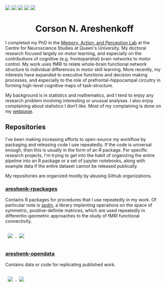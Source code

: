 ![](https://img.shields.io/badge/OS-Linux-informational?style=for-the-badge&logo=<LOGO_NAME>&logoColor=white&color=008827)
![](https://img.shields.io/badge/Code-R-informational?style=for-the-badge&logo=<LOGO_NAME>&logoColor=white&color=0037CC)
![](https://img.shields.io/badge/Code-Stan-informational?style=for-the-badge&logo=<LOGO_NAME>&logoColor=white&color=0037CC)
![](https://img.shields.io/badge/Writing-Latex-informational?style=for-the-badge&logo=<LOGO_NAME>&logoColor=white&color=BB5700)
![](https://img.shields.io/badge/Writing-RMarkdown-informational?style=for-the-badge&logo=<LOGO_NAME>&logoColor=white&color=BB5700)

<h1 align="center">Corson N. Areshenkoff</h1>

I completed my PhD in the [Memory, Action, and Perception Lab](http://www.gallivanmaplab.com/) at the Centre for Neuroscience Studies at Queen's University. My doctoral research focused largely on motor learning, and especially on the contributions of cognitive (e.g. frontoparietal) brain networks to motor control. My work uses fMRI to relate whole-brain functional network structure to individual differences in motor skill learning. More recently, my interests have expanded to executive functions and decision making processes, and especially to the role of prefrontal-hippocampal circuitry in forming high-level cognitive maps of task-structure.

My background is in statistics and mathematics, and I tend to enjoy any research problem involving interesting or unusual analyses. I also enjoy complaining about statistics I don’t like. Most of my complaining is done on my [webpage](https://areshenk.github.io/).

## Repositories

I've been making increasing efforts to open-source my workflow by packaging and releasing code I use repeatedly. If the code is universal enough, then this is usually in the form of an R package. For specific research projects, I'm trying to get into the habit of organizing the entire pipeline into an R package or a set of jupyter notebooks, along with example data if the entire dataset cannot be released publically. 

My repositories are organized mostly by abusing Github organizations.

### [areshenk-rpackages](https://github.com/areshenk-rpackages)

Contains R packages for procedures that I use repeatedly in my work. Of particular note is [spdm](https://github.com/areshenk-rpackages/spdm), a library implenting operations on the space of symmetric, positive-definite matrices, which are used repeatedly in differentio-geometric approaches to the study of fMRI functional connectivity.

<a href="https://github.com/areshenk-rpackages/spdm">
  <img align="center" style="margin:1rem 0.5rem" src="https://github-readme-stats.vercel.app/api/pin/?username=areshenk-rpackages&repo=spdm&title_color=ffffff&text_color=c9cacc&icon_color=4AB197&bg_color=1A2B34" />
</a>

<a href="https://github.com/areshenk-rpackages/MSMVSampEn">
  <img align="center" style="margin:1rem 0.5rem" src="https://github-readme-stats.vercel.app/api/pin/?username=areshenk-rpackages&repo=MSMVSampEn&title_color=ffffff&text_color=c9cacc&icon_color=4AB197&bg_color=1A2B34" />
</a>

### [areshenk-opendata](https://github.com/areshenk-opendata)

Contains data or code for replicating published work. 

<a href="https://github.com/areshenk-opendata/2018-karr-cfareanalysis">
  <img align="center" style="margin:1rem 0.5rem" src="https://github-readme-stats.vercel.app/api/pin/?username=areshenk-opendata&repo=2018-karr-cfareanalysis&title_color=ffffff&text_color=c9cacc&icon_color=4AB197&bg_color=1A2B34" />
</a>

<a href="https://github.com/areshenk-opendata/2017-smart-metaanalysis">
  <img align="center" style="margin:1rem 0.5rem" src="https://github-readme-stats.vercel.app/api/pin/?username=areshenk-opendata&repo=2017-smart-metaanalysis&title_color=ffffff&text_color=c9cacc&icon_color=4AB197&bg_color=1A2B34" />
</a>

<!-- Project pages
### [areshenk-projects](https://github.com/areshenk-projects)

Pipelines for ongoing projects. These are generally under continuing development, and are migrated over to -opendata once the project is closed.
-->
<!-- BLOG-POST-LIST:START 
# Posts

- [Spurious dynamics in functional brain networks](http://areshenk-research-notes.com/spurious-dynamics-in-functional-brain-networks/)
- [Calibrating “surprise” in high dimensions](http://areshenk-research-notes.com/calibrating-surprise-in-high-dimensions/)
- [More spurious modular structure in functional brain networks](http://areshenk-research-notes.com/more-spurious-modular-structure-in-functional-brain-networks/)
- [Spurious modular structure in functional brain networks](http://areshenk-research-notes.com/spurious-structure-in-functional-brain-networks/)
- [In a room sit three textbooks…](http://areshenk-research-notes.com/in-a-room-sit-three-textbooks/)
 -->
